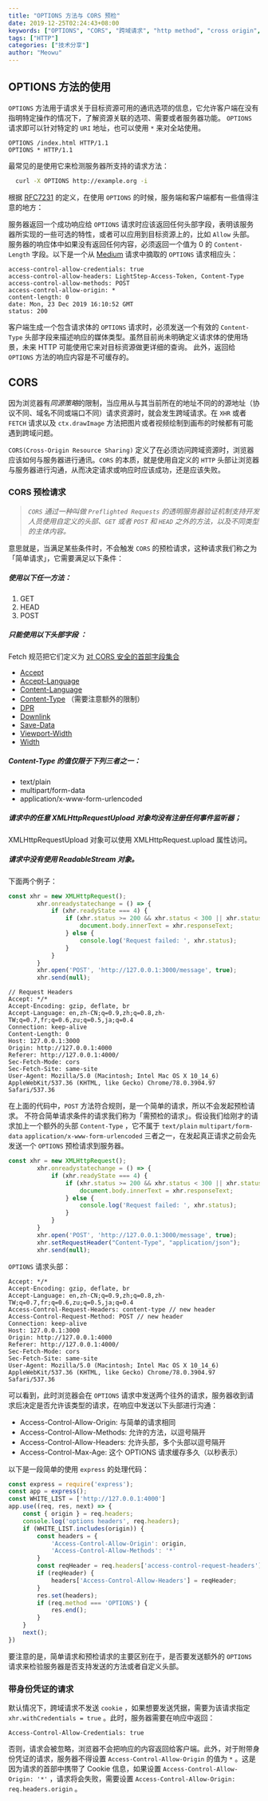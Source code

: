 ```yaml
---
title: "OPTIONS 方法与 CORS 预检"
date: 2019-12-25T02:24:43+08:00
keywords: ["OPTIONS", "CORS", "跨域请求", "http method", "cross origin", "cors 预检"]
tags: ["HTTP"]
categories: ["技术分享"]
author: "Meowu"
---
```


## OPTIONS 方法的使用
`OPTIONS` 方法用于请求关于目标资源可用的通讯选项的信息，它允许客户端在没有指明特定操作的情况下，了解资源关联的选项、需要或者服务器功能。
`OPTIONS` 请求即可以针对特定的 `URI` 地址，也可以使用 `*`  来对全站使用。

```
OPTIONS /index.html HTTP/1.1
OPTIONS * HTTP/1.1
```

最常见的是使用它来检测服务器所支持的请求方法：

```bash
  curl -X OPTIONS http://example.org -i
```

根据 [RFC7231](https://tools.ietf.org/html/rfc7231#page-31) 的定义，在使用 `OPTIONS` 的时候，服务端和客户端都有一些值得注意的地方：

服务器返回一个成功响应给 `OPTIONS` 请求时应该返回任何头部字段，表明该服务器所实现的一些可选的特性，或者可以应用到目标资源上的，比如 `Allow` 头部。
服务器的响应体中如果没有返回任何内容，必须返回一个值为 0 的 `Content-Length` 字段。以下是一个从  [Medium](https://medium.com/) 请求中摘取的 `OPTIONS` 请求相应头：

```
access-control-allow-credentials: true
access-control-allow-headers: LightStep-Access-Token, Content-Type
access-control-allow-methods: POST
access-control-allow-origin: *
content-length: 0
date: Mon, 23 Dec 2019 16:10:52 GMT
status: 200
```

客户端生成一个包含请求体的 `OPTIONS` 请求时，必须发送一个有效的 `Content-Type` 头部字段来描述响应的媒体类型。虽然目前尚未明确定义请求体的使用场景，未来 HTTP 可能使用它来对目标资源做更详细的查询。
此外，返回给 `OPTIONS` 方法的响应内容是不可缓存的。
## CORS 
因为浏览器有*同源策略*的限制，当应用从与其当前所在的地址不同的的源地址（协议不同、域名不同或端口不同）请求资源时，就会发生跨域请求。在 `XHR` 或者 `FETCH` 请求以及 `ctx.drawImage` 方法把图片或者视频绘制到画布的时候都有可能遇到跨域问题。

`CORS(Cross-Origin Resource Sharing)`  定义了在必须访问跨域资源时，浏览器应该如何与服务器进行通讯。`CORS` 的本质，就是使用自定义的 `HTTP` 头部让浏览器与服务器进行沟通，从而决定请求或响应时应该成功，还是应该失败。

### CORS 预检请求

> _`CORS` 通过一种叫做 `Preflighted Requests` 的透明服务器验证机制支持开发人员使用自定义的头部、`GET`  或者  `POST`  和 `HEAD` 之外的方法，以及不同类型的主体内容。_ 

意思就是，当满足某些条件时，不会触发 `CORS` 的预检请求，这种请求我们称之为「简单请求」，它需要满足以下条件：
##### 使用以下任一方法：

1. GET
2. HEAD
3. POST

##### 只能使用以下头部字段 ：
Fetch 规范把它们定义为 [对 CORS 安全的首部字段集合](https://fetch.spec.whatwg.org/#cors-safelisted-request-header)
*  [Accept](https://developer.mozilla.org/zh-CN/docs/Web/HTTP/Headers/Accept) 
*  [Accept-Language](https://developer.mozilla.org/zh-CN/docs/Web/HTTP/Headers/Accept-Language) 
*  [Content-Language](https://developer.mozilla.org/zh-CN/docs/Web/HTTP/Headers/Content-Language) 
*  [Content-Type](https://developer.mozilla.org/zh-CN/docs/Web/HTTP/Headers/Content-Type)  （需要注意额外的限制）
*  [DPR](http://httpwg.org/http-extensions/client-hints.html#dpr) 
*  [Downlink](http://httpwg.org/http-extensions/client-hints.html#downlink) 
*  [Save-Data](http://httpwg.org/http-extensions/client-hints.html#save-data) 
*  [Viewport-Width](http://httpwg.org/http-extensions/client-hints.html#viewport-width) 
*  [Width](http://httpwg.org/http-extensions/client-hints.html#width) 
#####  Content-Type 的值仅限于下列三者之一：
* text/plain
* multipart/form-data
* application/x-www-form-urlencoded

##### 请求中的任意 XMLHttpRequestUpload 对象均没有注册任何事件监听器；
XMLHttpRequestUpload 对象可以使用  XMLHttpRequest.upload  属性访问。

##### 请求中没有使用  ReadableStream 对象。
下面两个例子：

```javascript
const xhr = new XMLHttpRequest();
        xhr.onreadystatechange = () => {
            if (xhr.readyState === 4) {
                if (xhr.status >= 200 && xhr.status < 300 || xhr.status === 304) {
                    document.body.innerText = xhr.responseText;
                } else {
                    console.log('Request failed: ', xhr.status);
                }
            }
        }
        xhr.open('POST', 'http://127.0.0.1:3000/message', true);
        xhr.send(null);
```

```
// Request Headers
Accept: */*
Accept-Encoding: gzip, deflate, br
Accept-Language: en,zh-CN;q=0.9,zh;q=0.8,zh-TW;q=0.7,fr;q=0.6,zu;q=0.5,ja;q=0.4
Connection: keep-alive
Content-Length: 0
Host: 127.0.0.1:3000
Origin: http://127.0.0.1:4000
Referer: http://127.0.0.1:4000/
Sec-Fetch-Mode: cors
Sec-Fetch-Site: same-site
User-Agent: Mozilla/5.0 (Macintosh; Intel Mac OS X 10_14_6) AppleWebKit/537.36 (KHTML, like Gecko) Chrome/78.0.3904.97 Safari/537.36
```

在上面的代码中，`POST` 方法符合规则，是一个简单的请求，所以不会发起预检请求。
不符合简单请求条件的请求我们称为「需预检的请求」。假设我们给刚才的请求加上一个额外的头部 `Content-Type` ，它不属于 `text/plain` `multipart/form-data`  `application/x-www-form-urlencoded`  三者之一，在发起真正请求之前会先发送一个 `OPTIONS` 预检请求到服务器。

```javascript
const xhr = new XMLHttpRequest();
        xhr.onreadystatechange = () => {
            if (xhr.readyState === 4) {
                if (xhr.status >= 200 && xhr.status < 300 || xhr.status === 304) {
                    document.body.innerText = xhr.responseText;
                } else {
                    console.log('Request failed: ', xhr.status);
                }
            }
        }
        xhr.open('POST', 'http://127.0.0.1:3000/message', true);
        xhr.setRequestHeader("Content-Type", "application/json");
        xhr.send(null);

```

`OPTIONS` 请求头部：

```
Accept: */*
Accept-Encoding: gzip, deflate, br
Accept-Language: en,zh-CN;q=0.9,zh;q=0.8,zh-TW;q=0.7,fr;q=0.6,zu;q=0.5,ja;q=0.4
Access-Control-Request-Headers: content-type // new header
Access-Control-Request-Method: POST // new header
Connection: keep-alive
Host: 127.0.0.1:3000
Origin: http://127.0.0.1:4000
Referer: http://127.0.0.1:4000/
Sec-Fetch-Mode: cors
Sec-Fetch-Site: same-site
User-Agent: Mozilla/5.0 (Macintosh; Intel Mac OS X 10_14_6) AppleWebKit/537.36 (KHTML, like Gecko) Chrome/78.0.3904.97 Safari/537.36
```

可以看到，此时浏览器会在 `OPTIONS` 请求中发送两个往外的请求，服务器收到请求后决定是否允许该类型的请求，在响应中发送以下头部进行沟通：

* Access-Control-Allow-Origin: 与简单的请求相同
* Access-Control-Allow-Methods: 允许的方法，以逗号隔开
* Access-Control-Allow-Headers: 允许头部，多个头部以逗号隔开
* Access-Control-Max-Age: 这个 OPTIONS 请求缓存多久（以秒表示）

以下是一段简单的使用 `express` 的处理代码：

```javascript
const express = require('express');
const app = express();
const WHITE_LIST = ['http://127.0.0.1:4000']
app.use((req, res, next) => {
    const { origin } = req.headers;
    console.log('options headers', req.headers);
    if (WHITE_LIST.includes(origin)) {
        const headers = {
            'Access-Control-Allow-Origin': origin,
            'Access-Control-Allow-Methods': '*'
        }
        const reqHeader = req.headers['access-control-request-headers'];
        if (reqHeader) {
            headers['Access-Control-Allow-Headers'] = reqHeader;
        }
        res.set(headers);
        if (req.method === 'OPTIONS') {
            res.end();
        }
    }
    next();
})
```

要注意的是，简单请求和预检请求的主要区别在于，是否要发送额外的 `OPTIONS` 请求来检验服务器是否支持发送的方法或者自定义头部。
### 带身份凭证的请求
默认情况下，跨域请求不发送 `cookie` ，如果想要发送凭据，需要为该请求指定  `xhr.withCredentials = true` 。此时，服务器需要在响应中返回：

```
Access-Control-Allow-Credentials: true
```

否则，请求会被忽略，浏览器不会把响应的内容返回给客户端。此外，对于附带身份凭证的请求，服务器不得设置 `Access-Control-Allow-Origin` 的值为 `*` 。这是因为请求的首部中携带了 Cookie 信息，如果设置 `Access-Control-Allow-Origin: '*'` ，请求将会失败，需要设置 `Access-Control-Allow-Origin: req.headers.origin` 。


